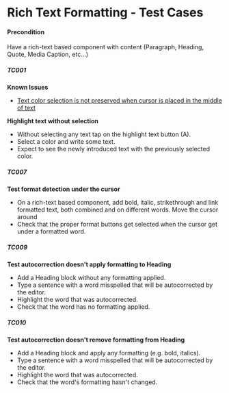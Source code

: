 
# Rich Text Formatting - Test Cases

#### **Precondition**

Have a rich-text based component with content (Paragraph, Heading, Quote, Media Caption, etc...)

##### TC001

**Known Issues**

- [Text color selection is not preserved when cursor is placed in the middle of text](https://github.com/WordPress/gutenberg/issues/42714)

**Highlight text without selection**

- Without selecting any text tap on the highlight text button (A).
- Select a color and write some text.
- Expect to see the newly introduced text with the previously selected color.

##### TC007

**Test format detection under the cursor**

- On a rich-text based component, add bold, italic, strikethrough and link formatted text, both combined and on different words.
Move the cursor around
- Check that the proper format buttons get selected when the cursor get under a formatted word.

##### TC009

**Test autocorrection doesn't apply formatting to Heading**

- Add a Heading block without any formatting applied.
- Type a sentence with a word misspelled that will be autocorrected by the editor.
- Highlight the word that was autocorrected.
- Check that the word has no formatting applied.

##### TC010

**Test autocorrection doesn't remove formatting from Heading**

- Add a Heading block and apply any formatting (e.g. bold, italics).
- Type a sentence with a word misspelled that will be autocorrected by the editor.
- Highlight the word that was autocorrected.
- Check that the word's formatting hasn't changed.
